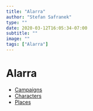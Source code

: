 ```yaml
---
title: "Alarra"
author: "Stefan Safranek"
type: ""
date: 2020-03-12T16:05:34-07:00
subtitle: ""
image: ""
tags: ["Alarra"]
---
```


# Alarra

 - [Campaigns](/worlds/alarra/campaigns/)
 - [Characters](/worlds/alarra/characters/)
 - [Places](/worlds/alarra/places/)
